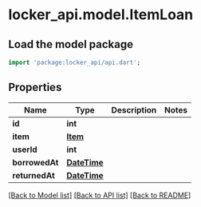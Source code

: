 # locker_api.model.ItemLoan

## Load the model package
```dart
import 'package:locker_api/api.dart';
```

## Properties
Name | Type | Description | Notes
------------ | ------------- | ------------- | -------------
**id** | **int** |  | 
**item** | [**Item**](Item.md) |  | 
**userId** | **int** |  | 
**borrowedAt** | [**DateTime**](DateTime.md) |  | 
**returnedAt** | [**DateTime**](DateTime.md) |  | 

[[Back to Model list]](../README.md#documentation-for-models) [[Back to API list]](../README.md#documentation-for-api-endpoints) [[Back to README]](../README.md)


